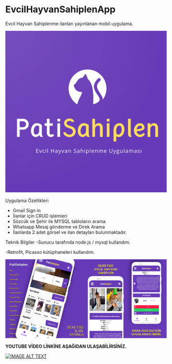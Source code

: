 # EvcilHayvanSahiplenApp
Evcil Hayvan Sahiplenme ilanları yayınlanan mobil uygulama.


![](petsahiplenlogo.png)


Uygulama Özellikleri
- Gmail Sign in 
- İlanlar için CRUD işlemleri
- Sözcük ve Şehir ile MYSQL tabloların arama
- Whatsapp Mesaj gönderme ve Direk Arama
- İlanlarda 2 adet görsel ve ilan detayları bulunmaktadır.


Teknik Bilgiler
-Sunucu tarafında node.js / mysql kullandım.

-Retrofit, Picasso kütüphaneleri kullandım.





![](previewapp.jpg)





<b>YOUTUBE VİDEO LİNKİNE AŞAĞIDAN ULAŞABİLİRSİNİZ.</b>





[![IMAGE ALT TEXT](http://img.youtube.com/vi/GmpdWB4cDNc/0.jpg)](http://www.youtube.com/watch?v=GmpdWB4cDNc "Evcil Hayvan Sahiplenme Uygulaması Android
")
